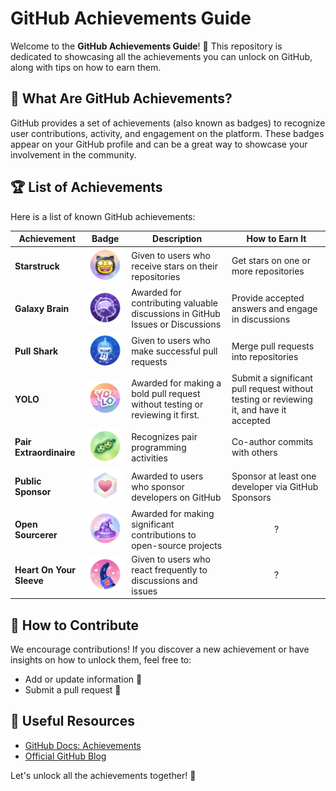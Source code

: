 # GitHub Achievements Guide

Welcome to the **GitHub Achievements Guide**! 🎉 This repository is dedicated to showcasing all the achievements you can unlock on GitHub, along with tips on how to earn them.

## 🚀 What Are GitHub Achievements?
GitHub provides a set of achievements (also known as badges) to recognize user contributions, activity, and engagement on the platform. These badges appear on your GitHub profile and can be a great way to showcase your involvement in the community.

## 🏆 List of Achievements

Here is a list of known GitHub achievements:

| Achievement | Badge | Description | How to Earn It |
|-------------|-------|-------------|----------------|
| **Starstruck** | ![Starstruck](./assets/images/StarStruck.png) | Given to users who receive stars on their repositories | Get stars on one or more repositories |
| **Galaxy Brain** | ![Galaxy Brain](./assets/images/GalaxyBrain.png) | Awarded for contributing valuable discussions in GitHub Issues or Discussions | Provide accepted answers and engage in discussions |
| **Pull Shark** | ![Pull Shark](./assets/images/PullShark.png) | Given to users who make successful pull requests | Merge pull requests into repositories |
| **YOLO** | ![YOLO](./assets/images/YOLO.png) | Awarded for making a bold pull request without testing or reviewing it first. | Submit a significant pull request without testing or reviewing it, and have it accepted |
| **Pair Extraordinaire** | ![Pair Extraordinaire](./assets/images/PairExtraordinaire.png) | Recognizes pair programming activities | Co-author commits with others |
| **Public Sponsor** | ![Public Sponsor](./assets/images/PublicSponsor.png) | Awarded to users who sponsor developers on GitHub | Sponsor at least one developer via GitHub Sponsors |
| **Open Sourcerer** | ![Open Sourcerer](./assets/images/OpenSourcerer.png) | Awarded for making significant contributions to open-source projects | <div align="center">?</div> |
| **Heart On Your Sleeve** | ![Heart On Your Sleeve](./assets/images/HeartOnYourSleeve.png) | Given to users who react frequently to discussions and issues | <div align="center">?</div> |

## 📖 How to Contribute
We encourage contributions! If you discover a new achievement or have insights on how to unlock them, feel free to:

- Add or update information 📝
- Submit a pull request 🚀

## 🔗 Useful Resources
- [GitHub Docs: Achievements](https://docs.github.com/)
- [Official GitHub Blog](https://github.blog/)

Let's unlock all the achievements together! 🎉

